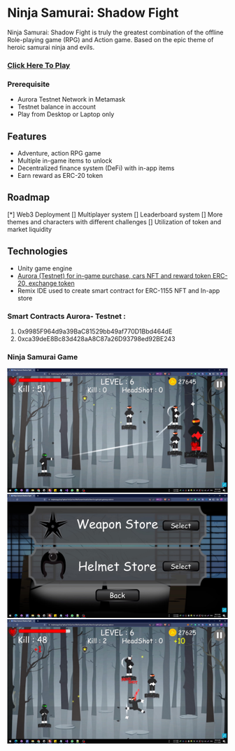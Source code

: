 # Ninja Samurai: Shadow Fight
Ninja Samurai: Shadow Fight is truly the greatest combination of the offline Role-playing game (RPG) and Action game. Based on the epic theme of heroic samurai ninja and evils.

### [Click Here To Play](https://bafybeidovk22bwh3k4hazatrihribj27qhesgcxwlizn557liopfwnuohq.ipfs.gateway.valist.io/)

### Prerequisite
* Aurora Testnet Network in Metamask
* Testnet balance in account
* Play from Desktop or Laptop only

## Features
* Adventure, action RPG game
* Multiple in-game items to unlock
* Decentralized finance system (DeFi) with in-app items
* Earn reward as ERC-20 token

## Roadmap
[*] Web3 Deployment
[] Multiplayer system
[] Leaderboard system
[] More themes and characters with different challenges
[] Utilization of token and market liquidity

## Technologies
- Unity game engine
- [Aurora (Testnet) for in-game purchase, cars NFT and reward token ERC-20, exchange token](https://github.com/TGS2016/NinjaSamuraiWeb3/blob/main/Near.md)
- Remix IDE used to create smart contract for ERC-1155 NFT and In-app store

### Smart Contracts Aurora- Testnet : 
1) 0x9985F964d9a39BaC81529bb49af770D1Bbd464dE
2) 0xca39deE8Bc83d428aA8C87a26D93798ed92BE243


### Ninja Samurai Game
![Ninja Samurai](/Images/NJ1.jpg)
![Ninja Samurai](/Images/NJ2.jpg)
![Ninja Samurai](/Images/NJ4.jpg)





